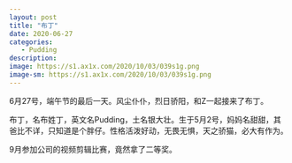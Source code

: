 ```yaml
---
layout: post
title: "布丁"
date: 2020-06-27
categories:
   - Pudding
description:
image: https://s1.ax1x.com/2020/10/03/039s1g.png
image-sm: https://s1.ax1x.com/2020/10/03/039s1g.png
---
```


6月27号，端午节的最后一天。风尘仆仆，烈日骄阳，和Z一起接来了布丁。

布丁，名布姓丁，英文名Pudding，土名银大壮。生于5月2号，妈妈名甜甜，其爸比不详，只知道是个胖仔。性格活泼好动，无畏无惧，天之骄猫，必大有作为。

9月参加公司的视频剪辑比赛，竟然拿了二等奖。
